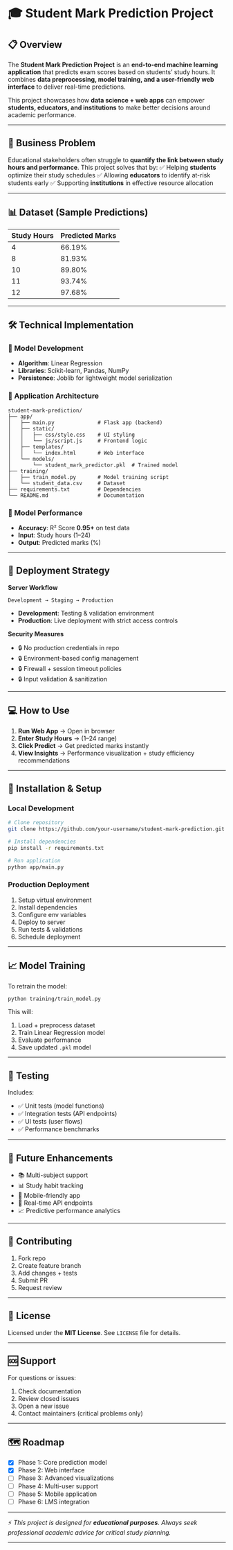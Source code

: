 # 🎓 Student Mark Prediction Project

## 📋 Overview

The **Student Mark Prediction Project** is an **end-to-end machine learning application** that predicts exam scores based on students’ study hours. It combines **data preprocessing, model training, and a user-friendly web interface** to deliver real-time predictions.

This project showcases how **data science + web apps** can empower **students, educators, and institutions** to make better decisions around academic performance.

---

## 🎯 Business Problem

Educational stakeholders often struggle to **quantify the link between study hours and performance**. This project solves that by:
✅ Helping **students** optimize their study schedules
✅ Allowing **educators** to identify at-risk students early
✅ Supporting **institutions** in effective resource allocation

---

## 📊 Dataset (Sample Predictions)

| Study Hours | Predicted Marks |
| ----------- | --------------- |
| 4           | 66.19%          |
| 8           | 81.93%          |
| 10          | 89.80%          |
| 11          | 93.74%          |
| 12          | 97.68%          |

---

## 🛠️ Technical Implementation

### 🔹 Model Development

* **Algorithm**: Linear Regression
* **Libraries**: Scikit-learn, Pandas, NumPy
* **Persistence**: Joblib for lightweight model serialization

### 🔹 Application Architecture

```
student-mark-prediction/
├── app/
│   ├── main.py              # Flask app (backend)
│   ├── static/
│   │   ├── css/style.css    # UI styling
│   │   └── js/script.js     # Frontend logic
│   ├── templates/
│   │   └── index.html       # Web interface
│   └── models/
│       └── student_mark_predictor.pkl  # Trained model
├── training/
│   ├── train_model.py       # Model training script
│   └── student_data.csv     # Dataset
├── requirements.txt         # Dependencies
└── README.md                # Documentation
```

### 🔹 Model Performance

* **Accuracy**: R² Score **0.95+** on test data
* **Input**: Study hours (1–24)
* **Output**: Predicted marks (%)

---

## 🚀 Deployment Strategy

**Server Workflow**

```
Development → Staging → Production
```

* **Development**: Testing & validation environment
* **Production**: Live deployment with strict access controls

**Security Measures**

* 🔒 No production credentials in repo
* 🔒 Environment-based config management
* 🔒 Firewall + session timeout policies
* 🔒 Input validation & sanitization

---

## 💻 How to Use

1. **Run Web App** → Open in browser
2. **Enter Study Hours** → (1–24 range)
3. **Click Predict** → Get predicted marks instantly
4. **View Insights** → Performance visualization + study efficiency recommendations

---

## 🔧 Installation & Setup

### Local Development

```bash
# Clone repository
git clone https://github.com/your-username/student-mark-prediction.git

# Install dependencies
pip install -r requirements.txt

# Run application
python app/main.py
```

### Production Deployment

1. Setup virtual environment
2. Install dependencies
3. Configure env variables
4. Deploy to server
5. Run tests & validations
6. Schedule deployment

---

## 📈 Model Training

To retrain the model:

```bash
python training/train_model.py
```

This will:

1. Load + preprocess dataset
2. Train Linear Regression model
3. Evaluate performance
4. Save updated `.pkl` model

---

## 🧪 Testing

Includes:

* ✅ Unit tests (model functions)
* ✅ Integration tests (API endpoints)
* ✅ UI tests (user flows)
* ✅ Performance benchmarks

---

## 🔮 Future Enhancements

* 📚 Multi-subject support
* 📊 Study habit tracking
* 📱 Mobile-friendly app
* 📡 Real-time API endpoints
* 📈 Predictive performance analytics

---

## 👥 Contributing

1. Fork repo
2. Create feature branch
3. Add changes + tests
4. Submit PR
5. Request review

---

## 📝 License

Licensed under the **MIT License**. See `LICENSE` file for details.

---

## 🆘 Support

For questions or issues:

1. Check documentation
2. Review closed issues
3. Open a new issue
4. Contact maintainers (critical problems only)

---

## 🗺️ Roadmap

* [x] Phase 1: Core prediction model
* [x] Phase 2: Web interface
* [ ] Phase 3: Advanced visualizations
* [ ] Phase 4: Multi-user support
* [ ] Phase 5: Mobile application
* [ ] Phase 6: LMS integration

---

⚡ *This project is designed for **educational purposes**. Always seek professional academic advice for critical study planning.*

---
